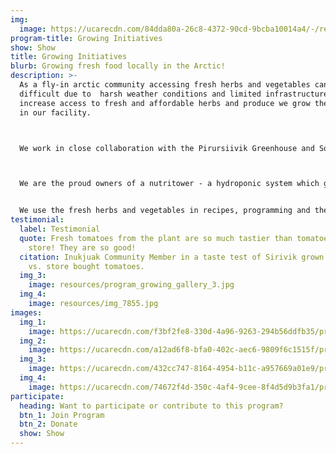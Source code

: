 ```yaml
---
img:
  image: https://ucarecdn.com/84dda80a-26c8-4372-90cd-9bcba10014a4/-/resize/800x/programs_growing-min.jpg
program-title: Growing Initiatives
show: Show
title: Growing Initiatives
blurb: Growing fresh food locally in the Arctic!
description: >-
  As a fly-in arctic community accessing fresh herbs and vegetables can be
  difficult due to  harsh weather conditions and limited infrastructure. To
  increase access to fresh and affordable herbs and produce we grow them indoors
  in our facility.



  We work in close collaboration with the Pirursiivik Greenhouse and Social Arts Project, who help us with our growing related initiatives from sprouting to composting.



  We are the proud owners of a nutritower - a hydroponic system which grows leafy herbs and vegetables without the use of soil. Our window garden and outdoor cold frame provide us the space to experiment with the growth of tomatoes, garlic, bok choy and more!


  We use the fresh herbs and vegetables in recipes, programming and they are regularly harvested and taken home by community members.
testimonial:
  label: Testimonial
  quote: Fresh tomatoes from the plant are so much tastier than tomatoes from the
    store! They are so good!
  citation: Inukjuak Community Member in a taste test of Sirivik grown tomatoes
    vs. store bought tomatoes.
  img_3:
    image: resources/program_growing_gallery_3.jpg
  img_4:
    image: resources/img_7855.jpg
images:
  img_1:
    image: https://ucarecdn.com/f3bf2fe8-330d-4a96-9263-294b56ddfb35/program_growing_gallery_1.jpg
  img_2:
    image: https://ucarecdn.com/a12ad6f8-bfa0-402c-aec6-9809f6c1515f/program_growing_gallery_2.jpg
  img_3:
    image: https://ucarecdn.com/432cc747-8164-4954-b11c-a957669a01e9/program_growing_gallery_3.jpg
  img_4:
    image: https://ucarecdn.com/74672f4d-350c-4af4-9cee-8f4d5d9b3fa1/program_growing_gallery_4.jpg
participate:
  heading: Want to participate or contribute to this program?
  btn_1: Join Program
  btn_2: Donate
  show: Show
---
```

